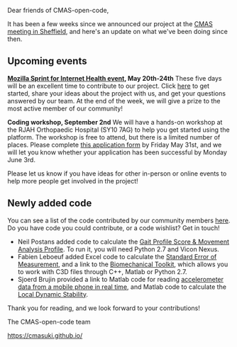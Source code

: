 Dear friends of CMAS-open-code,
 
It has been a few weeks since we announced our project at the [CMAS meeting in Sheffield](https://github.com/cmasuki/open-code/blob/master/Communications/CMAS2019_Sheffield/CMAS-open-code.pdf), and here's an update on what we've been doing since then.
 
 
## Upcoming events

**[Mozilla Sprint for Internet Health event](http://www.mozillapulse.org/entry/1113), May 20th-24th**
These five days will be an excellent time to contribute to our project. Click [here](https://github.com/cmasuki/open-code/blob/master/README.md) to get started, share your ideas about the project with us, and get your questions answered by our team. At the end of the week, we will give a prize to the most active member of our community! 
 
**Coding workshop, September 2nd**
We will have a hands-on workshop at the RJAH Orthopaedic Hospital (SY10 7AG) to help you get started using the platform. The workshop is free to attend, but there is a limited number of places. Please complete [this application form](https://www.surveymonkey.co.uk/r/82C7MLX) by Friday May 31st, and we will let you know whether your application has been successful by Monday June 3rd. 
 
Please let us know if you have ideas for other in-person or online events to help more people get involved in the project!
 
 
## Newly added code

You can see a list of the code contributed by our community members [here](https://github.com/cmasuki/open-code/blob/master/Code/CodeIndex.md). Do you have code you could contribute, or a code wishlist? Get in touch!
- Neil Postans added code to calculate the [Gait Profile Score & Movement Analysis Profile](https://github.com/cmasuki/open-code/tree/master/Code/Gait_profile_score). To run it, you will need Python 2.7 and Vicon Nexus.
- Fabien Leboeuf added Excel code to calculate the [Standard Error of Measurement](https://github.com/cmasuki/open-code/tree/master/Code/Standard_Error_Measurement/Excel), and a link to the [Biomechanical Toolkit](https://github.com/cmasuki/open-code/tree/master/Code/c3d%20IO/Biomechanical%20toolkit%20(Btk)), which allows you to work with C3D files through C++, Matlab or Python 2.7.
- Sjoerd Brujin provided a link to Matlab code for reading [accelerometer data from a mobile phone in real time](https://github.com/SjoerdBruijn/StreamPhoneData), and Matlab code to calculate the [Local Dynamic Stability](https://github.com/SjoerdBruijn/LocalDynamicStability).



Thank you for reading, and we look forward to your contributions!

The CMAS-open-code team

https://cmasuki.github.io/
